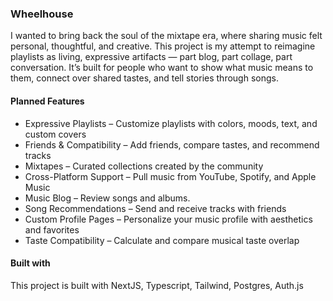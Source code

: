 ### Wheelhouse

I wanted to bring back the soul of the mixtape era, where sharing music felt personal, thoughtful, and creative.
This project is my attempt to reimagine playlists as living, expressive artifacts — part blog, part collage, part conversation. 
It’s built for people who want to show what music means to them, connect over shared tastes, and tell stories through songs.

#### Planned Features
- Expressive Playlists – Customize playlists with colors, moods, text, and custom covers
- Friends & Compatibility – Add friends, compare tastes, and recommend tracks
- Mixtapes – Curated collections created by the community
- Cross-Platform Support – Pull music from YouTube, Spotify, and Apple Music
- Music Blog – Review songs and albums.
- Song Recommendations – Send and receive tracks with friends
- Custom Profile Pages – Personalize your music profile with aesthetics and favorites
- Taste Compatibility – Calculate and compare musical taste overlap

#### Built with
This project is built with NextJS, Typescript, Tailwind, Postgres, Auth.js
